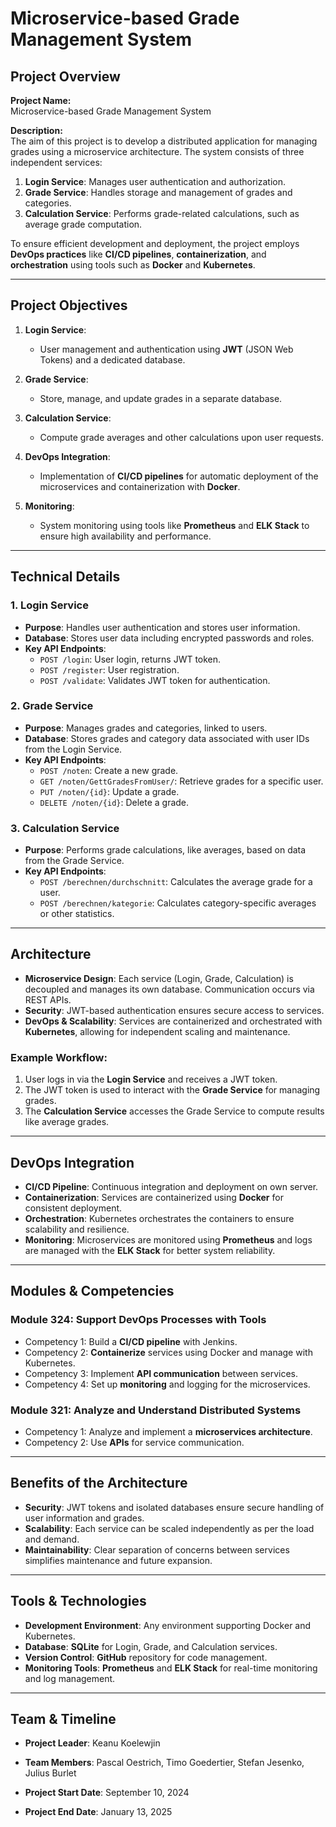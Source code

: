 # Microservice-based Grade Management System

## Project Overview

**Project Name:**  
Microservice-based Grade Management System

**Description:**  
The aim of this project is to develop a distributed application for managing grades using a microservice architecture. The system consists of three independent services:

1. **Login Service**: Manages user authentication and authorization.
2. **Grade Service**: Handles storage and management of grades and categories.
3. **Calculation Service**: Performs grade-related calculations, such as average grade computation.

To ensure efficient development and deployment, the project employs **DevOps practices** like **CI/CD pipelines**, **containerization**, and **orchestration** using tools such as **Docker** and **Kubernetes**.

---

## Project Objectives

1. **Login Service**: 
   - User management and authentication using **JWT** (JSON Web Tokens) and a dedicated database.

2. **Grade Service**: 
   - Store, manage, and update grades in a separate database.

3. **Calculation Service**: 
   - Compute grade averages and other calculations upon user requests.

4. **DevOps Integration**:
   - Implementation of **CI/CD pipelines** for automatic deployment of the microservices and containerization with **Docker**.

5. **Monitoring**:
   - System monitoring using tools like **Prometheus** and **ELK Stack** to ensure high availability and performance. 

---

## Technical Details

### 1. Login Service
- **Purpose**: Handles user authentication and stores user information.
- **Database**: Stores user data including encrypted passwords and roles.
- **Key API Endpoints**:
  - `POST /login`: User login, returns JWT token.
  - `POST /register`: User registration.
  - `POST /validate`: Validates JWT token for authentication.

### 2. Grade Service
- **Purpose**: Manages grades and categories, linked to users.
- **Database**: Stores grades and category data associated with user IDs from the Login Service.
- **Key API Endpoints**:
  - `POST /noten`: Create a new grade.
  - `GET /noten/GettGradesFromUser/`: Retrieve grades for a specific user.
  - `PUT /noten/{id}`: Update a grade.
  - `DELETE /noten/{id}`: Delete a grade.

### 3. Calculation Service
- **Purpose**: Performs grade calculations, like averages, based on data from the Grade Service.
- **Key API Endpoints**:
  - `POST /berechnen/durchschnitt`: Calculates the average grade for a user.
  - `POST /berechnen/kategorie`: Calculates category-specific averages or other statistics.

---

## Architecture

- **Microservice Design**: Each service (Login, Grade, Calculation) is decoupled and manages its own database. Communication occurs via REST APIs.
- **Security**: JWT-based authentication ensures secure access to services.
- **DevOps & Scalability**: Services are containerized and orchestrated with **Kubernetes**, allowing for independent scaling and maintenance.
  
### Example Workflow:
1. User logs in via the **Login Service** and receives a JWT token.
2. The JWT token is used to interact with the **Grade Service** for managing grades.
3. The **Calculation Service** accesses the Grade Service to compute results like average grades.

---

## DevOps Integration

- **CI/CD Pipeline**: Continuous integration and deployment on own server.
- **Containerization**: Services are containerized using **Docker** for consistent deployment.
- **Orchestration**: Kubernetes orchestrates the containers to ensure scalability and resilience.
- **Monitoring**: Microservices are monitored using **Prometheus** and logs are managed with the **ELK Stack** for better system reliability.

---

## Modules & Competencies

### Module 324: Support DevOps Processes with Tools
- Competency 1: Build a **CI/CD pipeline** with Jenkins.
- Competency 2: **Containerize** services using Docker and manage with Kubernetes.
- Competency 3: Implement **API communication** between services.
- Competency 4: Set up **monitoring** and logging for the microservices.

### Module 321: Analyze and Understand Distributed Systems
- Competency 1: Analyze and implement a **microservices architecture**.
- Competency 2: Use **APIs** for service communication.

---

## Benefits of the Architecture
- **Security**: JWT tokens and isolated databases ensure secure handling of user information and grades.
- **Scalability**: Each service can be scaled independently as per the load and demand.
- **Maintainability**: Clear separation of concerns between services simplifies maintenance and future expansion.

---

## Tools & Technologies

- **Development Environment**: Any environment supporting Docker and Kubernetes.
- **Database**: **SQLite** for Login, Grade, and Calculation services.
- **Version Control**: **GitHub** repository for code management.
- **Monitoring Tools**: **Prometheus** and **ELK Stack** for real-time monitoring and log management.

---

## Team & Timeline

- **Project Leader**: Keanu Koelewjin  
- **Team Members**: Pascal Oestrich, Timo Goedertier, Stefan Jesenko, Julius Burlet

- **Project Start Date**: September 10, 2024  
- **Project End Date**: January 13, 2025  


